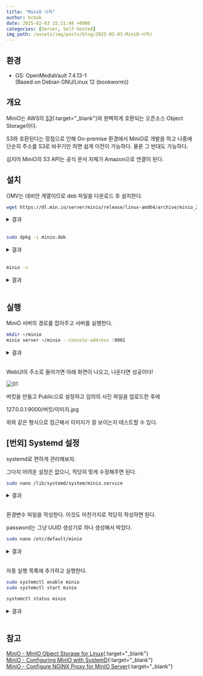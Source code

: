 ```yaml
---
title: "MiniO 시작"
author: hcbak
date: 2025-02-03 15:21:48 +0900
categories: [Server, Self-hosted]
img_path: /assets/img/posts/blog/2025-02-03-MiniO-시작/
---
```


## 환경

- OS: OpenMediaVault 7.4.13-1  
  (Based on Debian GNU/Linux 12 (bookworm))

## 개요

MiniO는 AWS의 [S3](https://aws.amazon.com/ko/s3/){:target="_blank"}와 완벽하게 호환되는 오픈소스 Object Storage이다.

S3와 호환된다는 장점으로 인해 On-premise 환경에서 MiniO로 개발을 하고 나중에 단순히 주소를 S3로 바꾸기만 하면 쉽게 이전이 가능하다. 물론 그 반대도 가능하다.

심지어 MiniO의 S3 API는 공식 문서 자체가 Amazon으로 연결이 된다.

## 설치

OMV는 데비안 계열이므로 deb 파일을 다운로드 후 설치한다.

```bash
wget https://dl.min.io/server/minio/release/linux-amd64/archive/minio_20241107005220.0.0_amd64.deb -O minio.deb
```

<details>
  <summary>결과</summary>
  <div markdown="1">

```text
--2024-11-23 22:28:40--  https://dl.min.io/server/minio/release/linux-amd64/archive/minio_20241107005220.0.0_amd64.deb
Resolving dl.min.io (dl.min.io)... 138.68.11.125, 178.128.69.202
Connecting to dl.min.io (dl.min.io)|138.68.11.125|:443... connected.
HTTP request sent, awaiting response... 200 OK
Length: 37426422 (36M) [application/vnd.debian.binary-package]
Saving to: ‘minio.deb’

minio.deb                                   100%[===========================================================================================>]  35.69M  10.3MB/s    in 4.2s    

2024-11-23 22:28:45 (8.52 MB/s) - ‘minio.deb’ saved [37426422/37426422]
```

  </div>
</details><br>

```bash
sudo dpkg -i minio.deb
```

<details>
  <summary>결과</summary>
  <div markdown="1">

```text
Selecting previously unselected package minio.
(Reading database ... 51621 files and directories currently installed.)
Preparing to unpack minio.deb ...
Unpacking minio (20241107005220.0.0) ...
Setting up minio (20241107005220.0.0) ...
```

  </div>
</details><br>

```bash
minio -v
```

<details>
  <summary>결과</summary>
  <div markdown="1">

```text
minio version RELEASE.2024-11-07T00-52-20Z (commit-id=cefc43e4daa4cbb490ef6726ea374e26a93eb85e)
Runtime: go1.23.3 linux/amd64
License: GNU AGPLv3 - https://www.gnu.org/licenses/agpl-3.0.html
Copyright: 2015-2024 MinIO, Inc.
```

  </div>
</details><br>

## 실행

MiniO 서버의 경로를 잡아주고 서버를 실행한다.

```bash
mkdir ~/minio
minio server ~/minio --console-address :9001
```

<details>
  <summary>결과</summary>
  <div markdown="1">

```text
INFO: Formatting 1st pool, 1 set(s), 1 drives per set.
INFO: WARNING: Host local has more than 0 drives of set. A host failure will result in data becoming unavailable.
MinIO Object Storage Server
Copyright: 2015-2024 MinIO, Inc.
License: GNU AGPLv3 - https://www.gnu.org/licenses/agpl-3.0.html
Version: RELEASE.2024-11-07T00-52-20Z (go1.23.3 linux/amd64)

API: http://127.0.0.1:9000 
   RootUser: minioadmin 
   RootPass: minioadmin 

WebUI: http://127.0.0.1:9001   
   RootUser: minioadmin 
   RootPass: minioadmin 

CLI: https://min.io/docs/minio/linux/reference/minio-mc.html#quickstart
   $ mc alias set 'myminio' 'http://127.0.0.1:9000' 'minioadmin' 'minioadmin'

Docs: https://docs.min.io
WARN: Detected default credentials 'minioadmin:minioadmin', we recommend that you change these values with 'MINIO_ROOT_USER' and 'MINIO_ROOT_PASSWORD' environment variables
```

  </div>
</details><br>

WebUI의 주소로 들어가면 아래 화면이 나오고, 나온다면 성공이다!

![01](01_minio-login.png)

버킷을 만들고 Public으로 설정하고 임의의 사진 파일을 업로드한 후에

127.0.0.1:9000/버킷/이미지.jpg

위와 같은 형식으로 접근해서 이미지가 잘 보이는지 테스트할 수 있다.

## [번외] Systemd 설정

systemd로 편하게 관리해보자.

그다지 어려운 설정은 없으니, 적당히 맞게 수정해주면 된다.

```bash
sudo nano /lib/systemd/system/minio.service
```

<details>
  <summary>결과</summary>
  <div markdown="1">

```ini
[Unit]
Description=MinIO
Documentation=https://docs.min.io
Wants=network-online.target
After=network-online.target
AssertFileIsExecutable=/usr/local/bin/minio

[Service]
Type=notify

WorkingDirectory=/usr/local

User=minio-user
Group=minio-user
ProtectProc=invisible

EnvironmentFile=-/etc/default/minio
ExecStart=/usr/local/bin/minio server $MINIO_OPTS $MINIO_VOLUMES

# Let systemd restart this service always
Restart=always

# Specifies the maximum file descriptor number that can be opened by this process
LimitNOFILE=1048576

# Turn-off memory accounting by systemd, which is buggy.
MemoryAccounting=no

# Specifies the maximum number of threads this process can create
TasksMax=infinity

# Disable timeout logic and wait until process is stopped
TimeoutSec=infinity

SendSIGKILL=no

[Install]
WantedBy=multi-user.target

# Built for ${project.name}-${project.version} (${project.name})
```

  </div>
</details><br>

환경변수 파일을 작성한다. 이것도 마찬가지로 적당히 작성하면 된다.

password는 그냥 UUID 생성기로 하나 생성해서 박았다.

```bash
sudo nano /etc/default/minio
```

<details>
  <summary>결과</summary>
  <div markdown="1">

```ini
# Set the hosts and volumes MinIO uses at startup
# The command uses MinIO expansion notation {x...y} to denote a
# sequential series.
#
# The following example covers four MinIO hosts
# with 4 drives each at the specified hostname and drive locations.
# The command includes the port that each MinIO server listens on
# (default 9000)

MINIO_VOLUMES="~/minio"

# Set all MinIO server options
#
# The following explicitly sets the MinIO Console listen address to
# port 9001 on all network interfaces. The default behavior is dynamic
# port selection.

MINIO_OPTS="--console-address :9001"

# Set the root username. This user has unrestricted permissions to
# perform S3 and administrative API operations on any resource in the
# deployment.
#
# Defer to your organizations requirements for superadmin user name.

MINIO_ROOT_USER=minioadmin

# Set the root password
#
# Use a long, random, unique string that meets your organizations
# requirements for passwords.

MINIO_ROOT_PASSWORD=minioadmin

# Set to the URL of the load balancer for the MinIO deployment
# This value *must* match across all MinIO servers. If you do
# not have a load balancer, set this value to to any *one* of the
# MinIO hosts in the deployment as a temporary measure.

MINIO_SERVER_URL=""
```

  </div>
</details><br>

자동 실행 목록에 추가하고 실행한다.

```bash
sudo systemctl enable minio
sudo systemctl start minio

systemctl status minio
```

<details>
  <summary>결과</summary>
  <div markdown="1">

```text
● minio.service - MinIO
     Loaded: loaded (/lib/systemd/system/minio.service; enabled; preset: enabled)
     Active: active (running) since Sat 2024-11-23 23:17:46 KST; 8s ago
       Docs: https://docs.min.io
   Main PID: 402552 (minio)
      Tasks: 9
        CPU: 1.761s
     CGroup: /system.slice/minio.service
             └─402552 /usr/local/bin/minio server --console-address :9001 ~/minio

Nov 23 23:17:46 debian systemd[1]: Starting minio.service - MinIO...
Nov 23 23:17:46 debian systemd[1]: Started minio.service - MinIO.
Nov 23 23:17:46 debian minio[402552]: MinIO Object Storage Server
Nov 23 23:17:46 debian minio[402552]: Copyright: 2015-2024 MinIO, Inc.
Nov 23 23:17:46 debian minio[402552]: License: GNU AGPLv3 - https://www.gnu.org/licenses/agpl-3.0.html
Nov 23 23:17:46 debian minio[402552]: Version: RELEASE.2024-11-07T00-52-20Z (go1.23.3 linux/amd64)
Nov 23 23:17:46 debian minio[402552]: API: http://127.0.0.1:9000
Nov 23 23:17:46 debian minio[402552]: WebUI: http://127.0.0.1:9001
Nov 23 23:17:46 debian minio[402552]: Docs: https://docs.min.io
Nov 23 23:17:46 debian minio[402552]: WARN: Detected default credentials 'minioadmin:minioadmin', we recommend that you change these values with 'MINIO_ROOT_USER' and 'MINIO_ROOT_USER' and 'MINIO_ROOT_PASSWORD' environment variables
```

  </div>
</details><br>

## 참고

[MiniO - MinIO Object Storage for Linux](https://min.io/docs/minio/linux/index.html?ref=con){:target="_blank"}  
[MiniO - Configuring MinIO with SystemD](https://blog.min.io/configuring-minio-with-systemd/){:target="_blank"}  
[MiniO - Configure NGINX Proxy for MinIO Server](https://min.io/docs/minio/linux/integrations/setup-nginx-proxy-with-minio.html){:target="_blank"}
